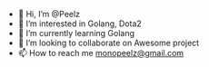 - 👋 Hi, I’m @Peelz
- 👀 I’m interested in Golang, Dota2
- 🌱 I’m currently learning Golang
- 💞️ I’m looking to collaborate on Awesome project
- 📫 How to reach me monopeelz@gmail.com

<!---
Peelz/Peelz is a ✨ special ✨ repository because its `README.md` (this file) appears on your GitHub profile.
You can click the Preview link to take a look at your changes.
--->
